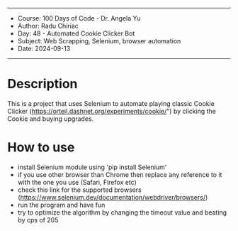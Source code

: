 
************************************************************
*    Course: 100 Days of Code - Dr. Angela Yu              
*    Author: Radu Chiriac                                  
*    Day: 48 - Automated Cookie Clicker Bot                
*    Subject: Web Scrapping, Selenium, browser automation  
*    Date: 2024-09-13                                      
************************************************************


# Description
This is a project that uses Selenium to automate playing classic Cookie Clicker (https://orteil.dashnet.org/experiments/cookie/") by clicking the Cookie and buying upgrades.

# How to use
- install Selenium module using 'pip install Selenium'
- if you use other browser than Chrome then replace any reference to it with the one you use (Safari, Firefox etc) 
- check this link for the supported browsers (https://www.selenium.dev/documentation/webdriver/browsers/)
- run the program and have fun
- try to optimize the algorithm by changing the timeout value and beating by cps of 205
